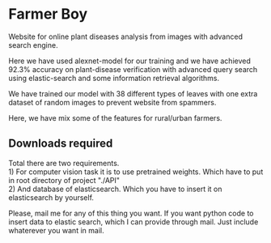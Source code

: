 # Farmer Boy
Website for online plant diseases analysis from images with advanced search engine.

Here we have used alexnet-model for our training and we have achieved 92.3% accuracy on plant-disease verification with advanced query search
 using elastic-search and some information retrieval algorithms.
 
 We have trained our model with 38 different types of leaves with one extra dataset of random images to prevent website from spammers.
 
 Here, we have mix some of the features for rural/urban farmers.

 
 <h2> Downloads required </h2>
 Total there are two requirements.<br>
 1) For computer vision task it is to use pretrained weights. Which have to put in root directory of project "./API"
 <br>2) And database of elasticsearch. Which you have to insert it on elasticsearch by yourself.
 
 Please, mail me for any of this thing you want. If you want python code to insert data to elastic search, which I can provide through mail. Just include whaterever you want in mail.
